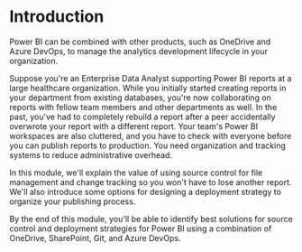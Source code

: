 
# 
# Introduction

Power BI can be combined with other products, such as OneDrive and Azure DevOps, to manage the analytics development lifecycle in your organization.

Suppose you're an Enterprise Data Analyst supporting Power BI reports at a large healthcare organization. While you initially started creating reports in your department from existing databases, you're now collaborating on reports with fellow team members and other departments as well. In the past, you've had to completely rebuild a report after a peer accidentally overwrote your report with a different report. Your team's Power BI workspaces are also cluttered, and you have to check with everyone before you can publish reports to production. You need organization and tracking systems to reduce administrative overhead.

In this module, we'll explain the value of using source control for file management and change tracking so you won't have to lose another report. We'll also introduce some options for designing a deployment strategy to organize your publishing process.

By the end of this module, you'll be able to identify best solutions for source control and deployment strategies for Power BI using a combination of OneDrive, SharePoint, Git, and Azure DevOps.



